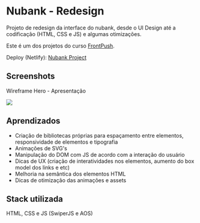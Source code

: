 
# Nubank - Redesign

Projeto de redesign da interface do nubank, desde o UI Design até a codificação (HTML, CSS e JS) e algumas otimizações.

Este é um dos projetos do curso [FrontPush](https://frontpush.com.br/).


Deploy (Netlify): [Nubank Project](https://nubank-project.netlify.app/)


## Screenshots

Wireframe Hero - Apresentação

![](https://i.imgur.com/v1qIQgO.png)

## Aprendizados

- Criação de bibliotecas próprias para espaçamento entre elementos, responsividade de elementos e tipografia
- Animações de SVG's
- Manipulação do DOM com JS de acordo com a interação do usuário
- Dicas de UX (criação de interatividades nos elementos, aumento do box model dos links e etc)
- Melhoria na semântica dos elementos HTML
- Dicas de otimização das animações e assets
## Stack utilizada

HTML, CSS e JS (SwiperJS e AOS)


